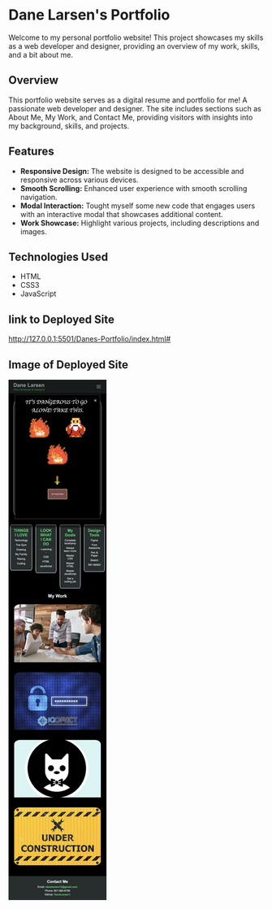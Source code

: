 # Dane Larsen's Portfolio

Welcome to my personal portfolio website! This project showcases my skills as a web developer and designer, providing an overview of my work, skills, and a bit about me.

## Overview

This portfolio website serves as a digital resume and portfolio for me! A passionate web developer and designer. The site includes sections such as About Me, My Work, and Contact Me, providing visitors with insights into my background, skills, and projects.

## Features

- **Responsive Design:** The website is designed to be accessible and responsive across various devices.
- **Smooth Scrolling:** Enhanced user experience with smooth scrolling navigation.
- **Modal Interaction:** Tought myself some new code that engages users with an interactive modal that showcases additional content.
- **Work Showcase:** Highlight various projects, including descriptions and images.

## Technologies Used

- HTML
- CSS3
- JavaScript

## link to Deployed Site
http://127.0.0.1:5501/Danes-Portfolio/index.html#

## Image of Deployed Site

![Pic of deployed webisite](images/Danes-Portfolio-ScreenShot.png)
